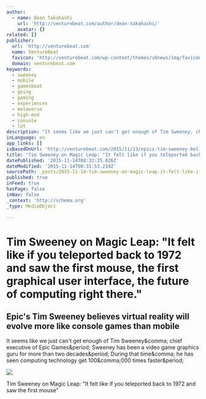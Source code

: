 ```yaml
---
author:
  - name: Dean Takahashi
    url: 'http://venturebeat.com/author/dean-takahashi/'
    avatar: {}
related: []
publisher:
  url: 'http://venturebeat.com'
  name: VentureBeat
  favicon: 'http://venturebeat.com/wp-content/themes/vbnews/img/favicon.ico'
  domain: venturebeat.com
keywords:
  - sweeney
  - mobile
  - gamesbeat
  - going
  - gaming
  - experiences
  - metaverse
  - high-end
  - console
  - lot
description: "It seems like we just can't get enough of Tim Sweeney, chief executive of Epic Games. Sweeney has been a video game graphics guru for more than two decades. During that time, he has seen computing technology get 100,000 times faster."
inLanguage: en
app_links: []
isBasedOnUrl: 'http://venturebeat.com/2015/11/13/epics-tim-sweeney-believes-vr-will-evolve-more-like-console-games-than-mobile/3/'
title: 'Tim Sweeney on Magic Leap: "It felt like if you teleported back to 1972 and saw the first mouse, the first graphical user interface, the future of computing right there."'
datePublished: '2015-11-14T08:32:25.826Z'
dateModified: '2015-11-14T08:31:53.234Z'
sourcePath: _posts/2015-11-14-tim-sweeney-on-magic-leap-it-felt-like-if-you-teleported-b.md
published: true
inFeed: true
hasPage: false
inNav: false
_context: 'http://schema.org'
_type: MediaObject

---
```

# Tim Sweeney on Magic Leap: "It felt like if you teleported back to 1972 and saw the first mouse, the first graphical user interface, the future of computing right there."

<article style=""><h1>Epic's Tim Sweeney believes virtual reality will evolve more like console games than mobile</h1><p>It seems like we just can't get enough of Tim Sweeney&amp;comma; chief executive of Epic Games&amp;period; Sweeney has been a video game graphics guru for more than two decades&amp;period; During that time&amp;comma; he has seen computing technology get 100&amp;comma;000 times faster&amp;period;</p><img src="http://i1.wp.com/venturebeat.com/wp-content/uploads/2015/11/vrx-3.jpg?resize=800%2C563" /></article>

Tim Sweeney on Magic Leap: "It felt like if you teleported back to 1972 and saw the first mouse"